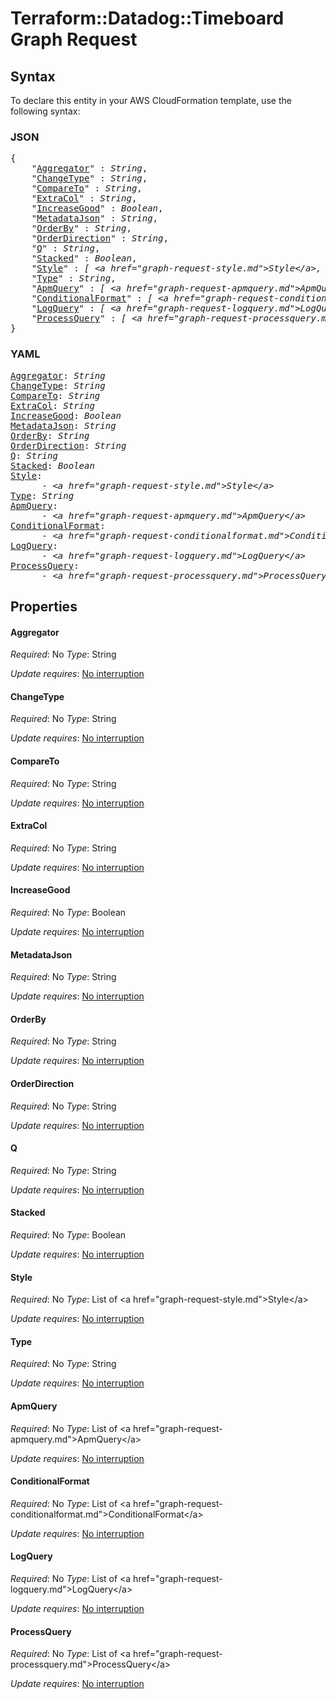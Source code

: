# Terraform::Datadog::Timeboard Graph Request

## Syntax

To declare this entity in your AWS CloudFormation template, use the following syntax:

### JSON

<pre>
{
    "<a href="#aggregator" title="Aggregator">Aggregator</a>" : <i>String</i>,
    "<a href="#changetype" title="ChangeType">ChangeType</a>" : <i>String</i>,
    "<a href="#compareto" title="CompareTo">CompareTo</a>" : <i>String</i>,
    "<a href="#extracol" title="ExtraCol">ExtraCol</a>" : <i>String</i>,
    "<a href="#increasegood" title="IncreaseGood">IncreaseGood</a>" : <i>Boolean</i>,
    "<a href="#metadatajson" title="MetadataJson">MetadataJson</a>" : <i>String</i>,
    "<a href="#orderby" title="OrderBy">OrderBy</a>" : <i>String</i>,
    "<a href="#orderdirection" title="OrderDirection">OrderDirection</a>" : <i>String</i>,
    "<a href="#q" title="Q">Q</a>" : <i>String</i>,
    "<a href="#stacked" title="Stacked">Stacked</a>" : <i>Boolean</i>,
    "<a href="#style" title="Style">Style</a>" : <i>[ &lt;a href=&#34;graph-request-style.md&#34;&gt;Style&lt;/a&gt;, ... ]</i>,
    "<a href="#type" title="Type">Type</a>" : <i>String</i>,
    "<a href="#apmquery" title="ApmQuery">ApmQuery</a>" : <i>[ &lt;a href=&#34;graph-request-apmquery.md&#34;&gt;ApmQuery&lt;/a&gt;, ... ]</i>,
    "<a href="#conditionalformat" title="ConditionalFormat">ConditionalFormat</a>" : <i>[ &lt;a href=&#34;graph-request-conditionalformat.md&#34;&gt;ConditionalFormat&lt;/a&gt;, ... ]</i>,
    "<a href="#logquery" title="LogQuery">LogQuery</a>" : <i>[ &lt;a href=&#34;graph-request-logquery.md&#34;&gt;LogQuery&lt;/a&gt;, ... ]</i>,
    "<a href="#processquery" title="ProcessQuery">ProcessQuery</a>" : <i>[ &lt;a href=&#34;graph-request-processquery.md&#34;&gt;ProcessQuery&lt;/a&gt;, ... ]</i>
}
</pre>

### YAML

<pre>
<a href="#aggregator" title="Aggregator">Aggregator</a>: <i>String</i>
<a href="#changetype" title="ChangeType">ChangeType</a>: <i>String</i>
<a href="#compareto" title="CompareTo">CompareTo</a>: <i>String</i>
<a href="#extracol" title="ExtraCol">ExtraCol</a>: <i>String</i>
<a href="#increasegood" title="IncreaseGood">IncreaseGood</a>: <i>Boolean</i>
<a href="#metadatajson" title="MetadataJson">MetadataJson</a>: <i>String</i>
<a href="#orderby" title="OrderBy">OrderBy</a>: <i>String</i>
<a href="#orderdirection" title="OrderDirection">OrderDirection</a>: <i>String</i>
<a href="#q" title="Q">Q</a>: <i>String</i>
<a href="#stacked" title="Stacked">Stacked</a>: <i>Boolean</i>
<a href="#style" title="Style">Style</a>: <i>
      - &lt;a href=&#34;graph-request-style.md&#34;&gt;Style&lt;/a&gt;</i>
<a href="#type" title="Type">Type</a>: <i>String</i>
<a href="#apmquery" title="ApmQuery">ApmQuery</a>: <i>
      - &lt;a href=&#34;graph-request-apmquery.md&#34;&gt;ApmQuery&lt;/a&gt;</i>
<a href="#conditionalformat" title="ConditionalFormat">ConditionalFormat</a>: <i>
      - &lt;a href=&#34;graph-request-conditionalformat.md&#34;&gt;ConditionalFormat&lt;/a&gt;</i>
<a href="#logquery" title="LogQuery">LogQuery</a>: <i>
      - &lt;a href=&#34;graph-request-logquery.md&#34;&gt;LogQuery&lt;/a&gt;</i>
<a href="#processquery" title="ProcessQuery">ProcessQuery</a>: <i>
      - &lt;a href=&#34;graph-request-processquery.md&#34;&gt;ProcessQuery&lt;/a&gt;</i>
</pre>

## Properties

#### Aggregator

_Required_: No
_Type_: String

_Update requires_: [No interruption](https://docs.aws.amazon.com/AWSCloudFormation/latest/UserGuide/using-cfn-updating-stacks-update-behaviors.html#update-no-interrupt)

#### ChangeType

_Required_: No
_Type_: String

_Update requires_: [No interruption](https://docs.aws.amazon.com/AWSCloudFormation/latest/UserGuide/using-cfn-updating-stacks-update-behaviors.html#update-no-interrupt)

#### CompareTo

_Required_: No
_Type_: String

_Update requires_: [No interruption](https://docs.aws.amazon.com/AWSCloudFormation/latest/UserGuide/using-cfn-updating-stacks-update-behaviors.html#update-no-interrupt)

#### ExtraCol

_Required_: No
_Type_: String

_Update requires_: [No interruption](https://docs.aws.amazon.com/AWSCloudFormation/latest/UserGuide/using-cfn-updating-stacks-update-behaviors.html#update-no-interrupt)

#### IncreaseGood

_Required_: No
_Type_: Boolean

_Update requires_: [No interruption](https://docs.aws.amazon.com/AWSCloudFormation/latest/UserGuide/using-cfn-updating-stacks-update-behaviors.html#update-no-interrupt)

#### MetadataJson

_Required_: No
_Type_: String

_Update requires_: [No interruption](https://docs.aws.amazon.com/AWSCloudFormation/latest/UserGuide/using-cfn-updating-stacks-update-behaviors.html#update-no-interrupt)

#### OrderBy

_Required_: No
_Type_: String

_Update requires_: [No interruption](https://docs.aws.amazon.com/AWSCloudFormation/latest/UserGuide/using-cfn-updating-stacks-update-behaviors.html#update-no-interrupt)

#### OrderDirection

_Required_: No
_Type_: String

_Update requires_: [No interruption](https://docs.aws.amazon.com/AWSCloudFormation/latest/UserGuide/using-cfn-updating-stacks-update-behaviors.html#update-no-interrupt)

#### Q

_Required_: No
_Type_: String

_Update requires_: [No interruption](https://docs.aws.amazon.com/AWSCloudFormation/latest/UserGuide/using-cfn-updating-stacks-update-behaviors.html#update-no-interrupt)

#### Stacked

_Required_: No
_Type_: Boolean

_Update requires_: [No interruption](https://docs.aws.amazon.com/AWSCloudFormation/latest/UserGuide/using-cfn-updating-stacks-update-behaviors.html#update-no-interrupt)

#### Style

_Required_: No
_Type_: List of &lt;a href=&#34;graph-request-style.md&#34;&gt;Style&lt;/a&gt;

_Update requires_: [No interruption](https://docs.aws.amazon.com/AWSCloudFormation/latest/UserGuide/using-cfn-updating-stacks-update-behaviors.html#update-no-interrupt)

#### Type

_Required_: No
_Type_: String

_Update requires_: [No interruption](https://docs.aws.amazon.com/AWSCloudFormation/latest/UserGuide/using-cfn-updating-stacks-update-behaviors.html#update-no-interrupt)

#### ApmQuery

_Required_: No
_Type_: List of &lt;a href=&#34;graph-request-apmquery.md&#34;&gt;ApmQuery&lt;/a&gt;

_Update requires_: [No interruption](https://docs.aws.amazon.com/AWSCloudFormation/latest/UserGuide/using-cfn-updating-stacks-update-behaviors.html#update-no-interrupt)

#### ConditionalFormat

_Required_: No
_Type_: List of &lt;a href=&#34;graph-request-conditionalformat.md&#34;&gt;ConditionalFormat&lt;/a&gt;

_Update requires_: [No interruption](https://docs.aws.amazon.com/AWSCloudFormation/latest/UserGuide/using-cfn-updating-stacks-update-behaviors.html#update-no-interrupt)

#### LogQuery

_Required_: No
_Type_: List of &lt;a href=&#34;graph-request-logquery.md&#34;&gt;LogQuery&lt;/a&gt;

_Update requires_: [No interruption](https://docs.aws.amazon.com/AWSCloudFormation/latest/UserGuide/using-cfn-updating-stacks-update-behaviors.html#update-no-interrupt)

#### ProcessQuery

_Required_: No
_Type_: List of &lt;a href=&#34;graph-request-processquery.md&#34;&gt;ProcessQuery&lt;/a&gt;

_Update requires_: [No interruption](https://docs.aws.amazon.com/AWSCloudFormation/latest/UserGuide/using-cfn-updating-stacks-update-behaviors.html#update-no-interrupt)

